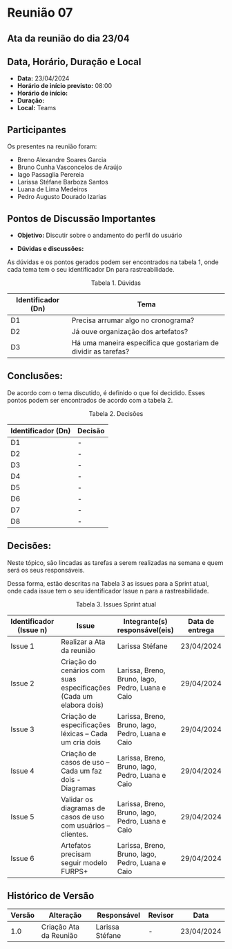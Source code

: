 # Reunião 07

## Ata da reunião do dia 23/04

## Data, Horário, Duração e Local

- **Data:** 23/04/2024
- **Horário de início previsto:** 08:00
- **Horário de início:** 
- **Duração:** 
- **Local:** Teams


## Participantes

Os presentes na reunião foram:

- Breno Alexandre Soares Garcia
- Bruno Cunha Vasconcelos de Araújo
- Iago Passaglia Perereia
- Larissa Stéfane Barboza Santos
- Luana de Lima Medeiros
- Pedro Augusto Dourado Izarias

## Pontos de Discussão Importantes

- **Objetivo:** Discutir sobre o andamento do perfil do usuário

- **Dúvidas e discussões:**

As dúvidas e os pontos gerados podem ser encontrados na tabela 1, onde cada tema tem o seu identificador Dn para rastreabilidade.

<p align="center"> Tabela 1. Dúvidas </p>

| Identificador (Dn) | Tema                                                                                                              |
| ------------------ | ----------------------------------------------------------------------------------------------------------------- |
| D1                 | Precisa arrumar algo no cronograma?                                                                    |
| D2                 | Já ouve organização dos artefatos?                                                                               |
| D3                 |   Há uma maneira específica que gostariam de dividir as tarefas?                          |



## Conclusões: 

De acordo com o tema discutido, é definido o que foi decidido. Esses pontos podem ser encontrados de acordo com a tabela 2.

<p align="center"> Tabela 2. Decisões </p>

| Identificador (Dn) | Decisão |
| - | - |
| D1 | -   | 
| D2 | -  |
| D3 | -   | 
| D4 | -  |
| D5 | -   | 
| D6 | -  |
| D7 | -   | 
| D8 | -   | 


## Decisões:

Neste tópico, são lincadas as tarefas a serem realizadas na semana e quem será os seus responsáveis.

Dessa forma, estão descritas na Tabela 3 as issues para a Sprint atual, onde cada issue tem o seu identificador Issue n para a rastreabilidade.

<p align="center"> Tabela 3. Issues Sprint atual </p>

| Identificador (Issue n) | Issue                                                                             | Integrante(s) responsável(eis) | Data de entrega |
| ----------------------- | --------------------------------------------------------------------------------- | ------------------------------ | --------------- |
| Issue 1                 | Realizar a Ata da reunião                                                         |     Larissa Stéfane          | 23/04/2024      |
| Issue 2                 | Criação do cenários com suas especificações  (Cada um elabora dois)                                   | Larissa, Breno,  Bruno, Iago, Pedro, Luana  e Caio             | 29/04/2024      |
| Issue 3                 |   Criação de especificações léxicas – Cada um cria dois                                           | Larissa, Breno,  Bruno, Iago, Pedro, Luana  e Caio            | 29/04/2024      |
| Issue 4                 | Criação de casos de uso – Cada um faz dois - Diagramas                                                              | Larissa, Breno,  Bruno, Iago, Pedro, Luana  e Caio              | 29/04/2024      |
| Issue 5                 | Validar os diagramas de casos de uso com usuários – clientes.                                                                | Larissa, Breno,  Bruno, Iago, Pedro, Luana  e Caio                 | 29/04/2024      |
| Issue 6                 | Artefatos precisam seguir modelo FURPS+                     |  Larissa, Breno,  Bruno, Iago, Pedro, Luana  e Caio                | 29/04/2024      |


## Histórico de Versão

| Versão | Alteração                         | Responsável     | Revisor               | Data       |
| ------ | --------------------------------- | --------------- | --------------------- | ---------- |
| 1.0    | Criação  Ata da Reunião | Larissa Stéfane | -       | 23/04/2024 |
